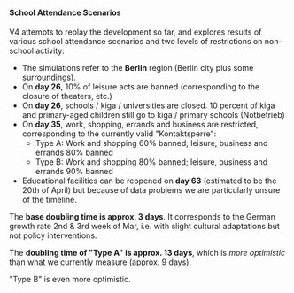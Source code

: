 #### School Attendance Scenarios

V4 attempts to replay the development so far, and explores results of various school attendance scenarios and two levels of restrictions on non-school activity:

- The simulations refer to the **Berlin** region (Berlin city plus some surroundings).
- On **day 26**, 10% of leisure acts are banned (corresponding to the closure of theaters, etc.)
- On **day 26**, schools / kiga / universities are closed. 10 percent of kiga and primary-aged children still go to kiga / primary schools (Notbetrieb)
- On **day 35**, work, shopping, errands and business are restricted, corresponding to the currently valid "Kontaktsperre":
  - Type A: Work and shopping 60% banned; leisure, business and errands 80% banned
  - Type B: Work and shopping 80% banned; leisure, business and errands 90% banned
- Educational facilities can be reopened on **day 63** (estimated to be the 20th of April) but because of data problems we are particularly unsure of the timeline.

The **base doubling time is approx. 3 days**. It corresponds to the German growth rate 2nd & 3rd week of Mar, i.e. with slight cultural adaptations but not policy interventions.

The **doubling time of "Type A" is approx. 13 days**, which is _more optimistic_ than what we currently measure (approx. 9 days).

"Type B" is even more optimistic.
